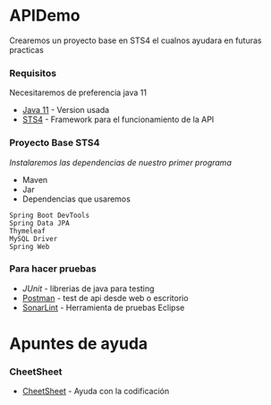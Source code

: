 # APIDemo
Crearemos un proyecto base en STS4 el cualnos ayudara en futuras practicas

### Requisitos
Necesitaremos de preferencia java 11

  * [Java 11](https://www.oracle.com/mx/java/technologies/javase/jdk11-archive-downloads.html) - Version usada
  * [STS4](https://spring.io/tools) - Framework para el funcionamiento de la API

### Proyecto Base STS4
_Instalaremos las dependencias de nuestro primer programa_

 * Maven
 * Jar
 * Dependencias que usaremos

```
Spring Boot DevTools
Spring Data JPA
Thymeleaf
MySQL Driver
Spring Web
```

### Para hacer pruebas

  * _JUnit_ - librerias de java para testing
  * [Postman](https://www.postman.com/downloads/) - test de api desde web o escritorio
  * [SonarLint](https://www.sonarlint.org/eclipse?gclid=CjwKCAjwlqOXBhBqEiwA-hhitCcafbUkgbK2AJLpXp_v5wppQEdNGuVRDhKfKnFrVM8TboI6fp291BoCxG0QAvD_BwE) - Herramienta de pruebas Eclipse

# Apuntes de ayuda

### CheetSheet

 * [CheetSheet](https://introcs.cs.princeton.edu/java/11cheatsheet/) - Ayuda con la codificación 
 